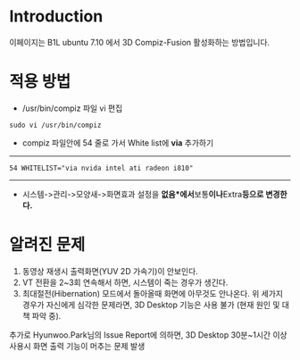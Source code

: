 # Introduction #

이페이지는 B1L ubuntu 7.10 에서  3D Compiz-Fusion 활성화하는 방법입니다.


# 적용 방법 #

  * /usr/bin/compiz 파일 vi 편집

```
sudo vi /usr/bin/compiz
```

  * compiz 파일안에 54 줄로 가서 White list에 **via** 추가하기

---

```
54 WHITELIST="via nvida intel ati radeon i810"
```

---

  * 시스템->관리->모양새->화면효과 설정을 **없음\*에서**보통**이나**Extra**등으로 변경한다.**


# 알려진 문제 #

  1. 동영상 재생시 출력화면(YUV 2D 가속기)이 안보인다.
  1. VT 전환을 2~3회 연속해서 하면, 시스템이 죽는 경우가 생긴다.
  1. 최대절전(Hibernation) 모드에서 돌아올때 화면에 아무것도 안나온다.
위 세가지 경우가 자신에게 심각한 문제라면, 3D Desktop 기능은 사용 불가 (현재 원인 및 대책 파악 중).

추가로 Hyunwoo.Park님의 Issue Report에 의하면, 3D Desktop 30분~1시간
이상 사용시 화면 출력 기능이 머추는 문제 발생